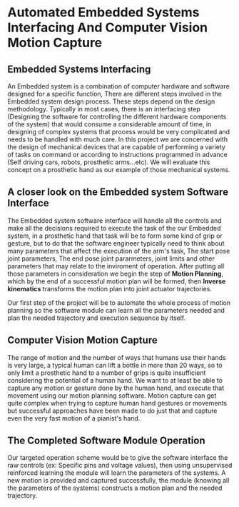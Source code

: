 # Automated Embedded Systems Interfacing And Computer Vision Motion Capture

## Embedded Systems Interfacing

An Embedded system is a combination of computer hardware and software designed for a specific function, There are different steps involved in the Embedded system design process. These steps depend on
the design methodology. Typically in most cases, there is an interfacing step (Designing the software for controlling the different hardware components of the system)  that would consume a considerable amount of time, in designing of complex systems that process would be very complicated and needs to be handled with much care.
In this project we are concerned with the design of mechanical devices that are capable of performing a variety of tasks on command or according to instructions programmed in advance (Self driving cars, robots, prosthetic arms...etc).
We will evaluate this concept on a prosthetic hand as our example of those mechanical systems.

## A closer look on the Embedded system Software Interface

The Embedded system software interface will handle all the controls and make all the decisions required to execute the task of the our Embedded system, in a prosthetic hand that task will be to form some kind of grip or gesture, but to do that the software engineer typically need to think about many parameters that affect the execution of the arm's task, The start pose joint parameters, The end pose joint pararmeters, joint limits and other parameters that may relate to the inviroment of operation.
After putting all those parameters in consideration we begin the step of **Motion Planning**, which by the end of a successful motion plan will be formed, then **Inverse kinematics** transforms the motion plan into joint actuator trajectories.

Our first step of the project will be to automate the whole process of motion planning so the software module can learn all the parameters needed and plan the needed trajectory and execution sequence by itself.

## Computer Vision Motion Capture

The range of motion and the number of ways that humans use their hands is very large, a typical human can lift a bottle in more than 20 ways, so to only limit a prosthetic hand to a number of grips is quite insufficient considering the potential of a human hand.
We want to at least be able to capture any motion or gesture done by the human hand, and execute that movement using our motion planning software.
Motion capture can get quite complex when trying to capture human hand gestures or movements but successful approaches have been made to do just that and capture even the very fast motion of a pianist's hand.


## The Completed Software Module Operation

Our targeted operation scheme would be to give the software interface the raw controls (ex: Specific pins and voltage values), then using unsupervised reinforced learning the module will learn the parameters of the systems.
A new motion is provided and captured successfully, the module (knowing all the parameters of the systems) constructs a motion plan and the needed trajectory.

